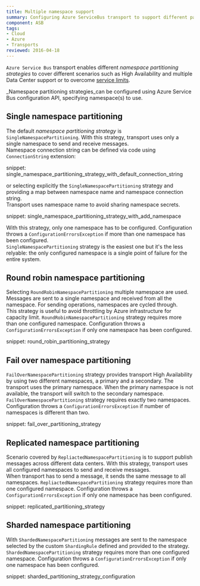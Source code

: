 ```yaml
---
title: Multiple namespace support
summary: Configuring Azure ServiceBus transport to support different partitioning strategies. 
component: ASB
tags:
- Cloud
- Azure
- Transports 
reviewed: 2016-04-18
---
```


`Azure Service Bus` transport enables different _namespace partitioning strategies_ to cover different scenarios such as High Availability and multiple Data Center support or to overcome [service limits](https://azure.microsoft.com/en-us/documentation/articles/service-bus-quotas/).  

_Namespace partitioning strategies_can be configured using Azure Service Bus configuration API, specifying namespace(s) to use.

## Single namespace partitioning #

The default _namespace partitioning strategy_ is `SingleNamespacePartitioning`. With this strategy, transport uses only a single namespace to send and receive messages.  
Namespace connection string can be defined via code using `ConnectionString` extension:

snippet: single_namespace_partitioning_strategy_with_default_connection_string

or selecting explicitly the `SingleNamespacePartitioning` strategy and providing a map between namespace name and namespace connection string.  
Transport uses namespace name to avoid sharing namespace secrets.

snippet: single_namespace_partitioning_strategy_with_add_namespace

With this strategy, only one namespace has to be configured. Configuration throws a `ConfigurationErrorsException` if more than one namespace has been configured.   
`SingleNamespacePartitioning` strategy is the easiest one but it's the less relyable: the only configured namespace is a single point of failure for the entire system.

## Round robin namespace partitioning #

Selecting `RoundRobinNamespacePartitioning` multiple namespace are used. Messages are sent to a single namespace and received from all the namespace. For sending operations, namespaces are cycled through.  
This strategy is useful to avoid throttling by Azure infrastructure for capacity limit.
`RoundRobinNamespacePartitioning` strategy requires more than one configured namespace. Configuration throws a `ConfigurationErrorsException` if only one namespace has been configured. 

snippet: round_robin_partitioning_strategy

## Fail over namespace partitioning #

`FailOverNamespacePartitioning` strategy provides transport High Availability by using two different namespaces, a primary and a secondary. The transport uses the primary namespace. When the primary namespace is not available, the transport will switch to the secondary namespace.
`FailOverNamespacePartitioning` strategy requires exactly two namespaces. Configuration throws a `ConfigurationErrorsException` if number of namespaces is different than two.

snippet: fail_over_partitioning_strategy 


## Replicated namespace partitioning #

Scenario covered by `RepliactedNamespacePartitioning` is to support publish messages across different data centers. With this strategy, transport uses all configured namespaces to send and receive messages.  
When transport has to send a message, it sends the same message to all namespaces.
`RepliactedNamespacePartitioning` strategy requires more than one configured namespace. Configuration throws a `ConfigurationErrorsException` if only one namespace has been configured. 

snippet: replicated_partitioning_strategy

## Sharded namespace partitioning #

With `ShardedNamespacePartitioning` messages are sent to the namespace selected by the custom `ShardingRule` defined and provided to the strategy.
`ShardedNamespacePartitioning` strategy requires more than one configured namespace. Configuration throws a `ConfigurationErrorsException` if only one namespace has been configured. 

snippet: sharded_partitioning_strategy_configuration



